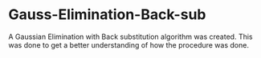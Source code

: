 # Gauss-Elimination-Back-sub
A Gaussian Elimination with Back substitution algorithm was created. This was done to get a better understanding of how the procedure was done. 
